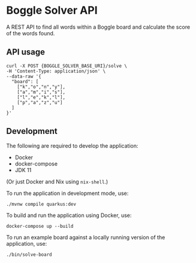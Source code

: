 # Boggle Solver API

A REST API to find all words within a Boggle board and calculate the score of the words found.

## API usage
```shell
curl -X POST {BOGGLE_SOLVER_BASE_URI}/solve \
-H 'Content-Type: application/json' \
--data-raw '{
  "board": [
    ["k","o","n","y"],
    ["a","m","i","s"],
    ["l","e","k","l"],
    ["p","a","z","u"]
  ]
}'
```

## Development

The following are required to develop the application:

- Docker
- docker-compose
- JDK 11

(Or just Docker and Nix using `nix-shell`.)

To run the application in development mode, use:
```shell
./mvnw compile quarkus:dev
```

To build and run the application using Docker, use:
```shell
docker-compose up --build
```

To run an example board against a locally running version of the application, use:
```shell
./bin/solve-board
```
